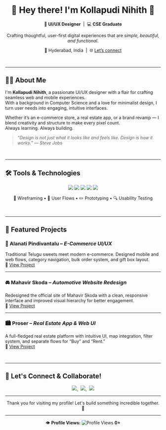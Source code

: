 <h1 align="center">🌟 Hey there! I'm Kollapudi Nihith 👋</h1>
<p align="center">
  🎨 <strong>UI/UX Designer</strong> &nbsp;|&nbsp; 💻 <strong>CSE Graduate</strong>  
</p>
<p align="center">
  Crafting thoughtful, user-first digital experiences that are <i>simple, beautiful, and functional.</i>
</p>
<p align="center">
  📍 Hyderabad, India &nbsp;|&nbsp; 🌐 <a href="https://linkedin.com/in/kollapudi-nihith" target="_blank">Let’s connect</a>
</p>

<br/>

---

## 👨‍💻 About Me

I'm **Kollapudi Nihith**, a passionate UI/UX designer with a flair for crafting seamless web and mobile experiences.  
With a background in Computer Science and a love for minimalist design, I turn user needs into engaging, intuitive interfaces.  

Whether it’s an e-commerce store, a real estate app, or a brand revamp — I blend creativity and structure to make every pixel count.  
Always learning. Always building.

> _“Design is not just what it looks like and feels like. Design is how it works.” — Steve Jobs_

<br/>

---

## 🛠️ Tools & Technologies

<p align="center">
  <img src="https://img.shields.io/badge/Figma-F24E1E?style=flat-square&logo=figma&logoColor=white" />
  <img src="https://img.shields.io/badge/Sketch-F7B500?style=flat-square&logo=sketch&logoColor=white" />
  <img src="https://img.shields.io/badge/HTML5-E34F26?style=flat-square&logo=html5&logoColor=white" />
  <img src="https://img.shields.io/badge/CSS3-1572B6?style=flat-square&logo=css3&logoColor=white" />
  <img src="https://img.shields.io/badge/Python-3776AB?style=flat-square&logo=python&logoColor=white" />
</p>

<p align="center">
  🧪 Wireframing • 🎯 User Flows • ✏️ Prototyping • 🔍 Usability Testing
</p>

<br/>

---

## 🌟 Featured Projects

### 🍬 **Alanati Pindivantalu** – *E-Commerce UI/UX*  
Traditional Telugu sweets meet modern e-commerce. Designed mobile and web flows, category navigation, bulk order system, and gift box layout.  
🔗 [View Project](https://github.com/Nihith19/alanati-pindivantalu-design)

---

### 🚘 **Mahavir Skoda** – *Automotive Website Redesign*  
Redesigned the official site of Mahavir Skoda with a clean, responsive interface and improved visual hierarchy for better engagement.  
🔗 [View Project](https://github.com/Nihith19/mahavir-skoda-redesign)

---

### 🏙️ **Proser** – *Real Estate App & Web UI*  
A full-fledged real estate platform with intuitive UI, map integration, filter system, and separate flows for “Buy” and “Rent.”  
🔗 [View Project](https://github.com/Nihith19/proser-app-design)

<br/>

---

## 🤝 Let's Connect & Collaborate!

<p align="center">
  <a href="mailto:kollapudin19@gmail.com">
    <img src="https://img.shields.io/badge/Gmail-D14836?style=for-the-badge&logo=gmail&logoColor=white"/>
  </a>
  &nbsp;
  <a href="https://linkedin.com/in/kollapudi-nihith">
    <img src="https://img.shields.io/badge/LinkedIn-0A66C2?style=for-the-badge&logo=linkedin&logoColor=white"/>
  </a>
  &nbsp;
  <a href="https://github.com/Nihith19">
    <img src="https://img.shields.io/badge/GitHub-171515?style=for-the-badge&logo=github&logoColor=white"/>
  </a>
</p>

---

<p align="center">
  Thank you for visiting my profile! Let's build something incredible together. 🚀
</p>

<hr/>

<p align="center">
  👁️ <strong>Profile Views:</strong> <img src="https://komarev.com/ghpvc/?username=Nihith19&style=flat-square&color=gray" alt="Profile Views" /> <strong>0+</strong>
</p>
